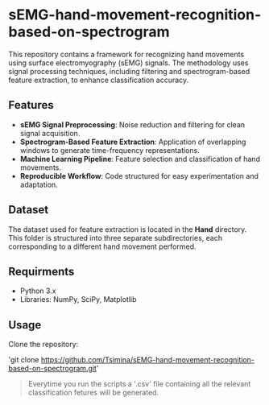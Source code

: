 # sEMG-hand-movement-recognition-based-on-spectrogram

This repository contains a framework for recognizing hand movements using surface electromyography (sEMG) signals. The methodology uses signal processing techniques, including filtering and spectrogram-based feature extraction, to enhance classification accuracy.

## Features

* **sEMG Signal Preprocessing**: Noise reduction and filtering for clean signal acquisition.
* **Spectrogram-Based Feature Extraction**: Application of overlapping windows to generate time-frequency representations.
* **Machine Learning Pipeline**: Feature selection and classification of hand movements.
* **Reproducible Workflow**: Code structured for easy experimentation and adaptation.

## Dataset 

The dataset used for feature extraction is located in the **Hand** directory. This folder is structured into three separate subdirectories, each corresponding to a different hand movement performed.


## Requirments 

* Python 3.x
* Libraries: NumPy, SciPy, Matplotlib 

## Usage 

Clone the repository:

'git clone https://github.com/Tsimina/sEMG-hand-movement-recognition-based-on-spectrogram.git'

> Everytime you run the scripts a '.csv' file containing all the relevant classification fetures will be generated.






